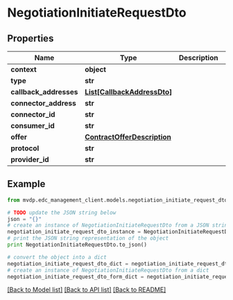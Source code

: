 # NegotiationInitiateRequestDto


## Properties
Name | Type | Description | Notes
------------ | ------------- | ------------- | -------------
**context** | **object** |  | [optional] 
**type** | **str** |  | [optional] 
**callback_addresses** | [**List[CallbackAddressDto]**](CallbackAddressDto.md) |  | [optional] 
**connector_address** | **str** |  | 
**connector_id** | **str** |  | 
**consumer_id** | **str** |  | [optional] 
**offer** | [**ContractOfferDescription**](ContractOfferDescription.md) |  | 
**protocol** | **str** |  | 
**provider_id** | **str** |  | [optional] 

## Example

```python
from mvdp.edc_management_client.models.negotiation_initiate_request_dto import NegotiationInitiateRequestDto

# TODO update the JSON string below
json = "{}"
# create an instance of NegotiationInitiateRequestDto from a JSON string
negotiation_initiate_request_dto_instance = NegotiationInitiateRequestDto.from_json(json)
# print the JSON string representation of the object
print NegotiationInitiateRequestDto.to_json()

# convert the object into a dict
negotiation_initiate_request_dto_dict = negotiation_initiate_request_dto_instance.to_dict()
# create an instance of NegotiationInitiateRequestDto from a dict
negotiation_initiate_request_dto_form_dict = negotiation_initiate_request_dto.from_dict(negotiation_initiate_request_dto_dict)
```
[[Back to Model list]](../README.md#documentation-for-models) [[Back to API list]](../README.md#documentation-for-api-endpoints) [[Back to README]](../README.md)


